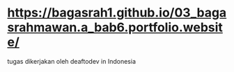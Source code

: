# https://bagasrah1.github.io/03_bagasrahmawan.a_bab6.portfolio.website/
tugas dikerjakan oleh deaftodev in Indonesia

